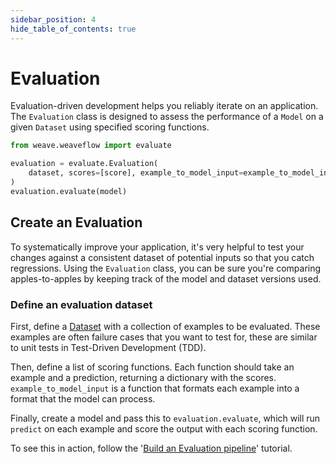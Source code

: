 ```yaml
---
sidebar_position: 4
hide_table_of_contents: true
---
```


# Evaluation

Evaluation-driven development helps you reliably iterate on an application. The `Evaluation` class is designed to assess the performance of a `Model` on a given `Dataset` using specified scoring functions.

```python
from weave.weaveflow import evaluate

evaluation = evaluate.Evaluation(
    dataset, scores=[score], example_to_model_input=example_to_model_input
)
evaluation.evaluate(model)
```

## Create an Evaluation

To systematically improve your application, it's very helpful to test your changes against a consistent dataset of potential inputs so that you catch regressions. Using the `Evaluation` class, you can be sure you're comparing apples-to-apples by keeping track of the model and dataset versions used.

### Define an evaluation dataset

First, define a [Dataset](/guides/core-types/datasets) with a collection of examples to be evaluated. These examples are often failure cases that you want to test for, these are similar to unit tests in Test-Driven Development (TDD).

Then, define a list of scoring functions. Each function should take an example and a prediction, returning a dictionary with the scores. `example_to_model_input` is a function that formats each example into a format that the model can process.

Finally, create a model and pass this to `evaluation.evaluate`, which will run `predict` on each example and score the output with each scoring function.

To see this in action, follow the '[Build an Evaluation pipeline](/tutorial-eval)' tutorial.